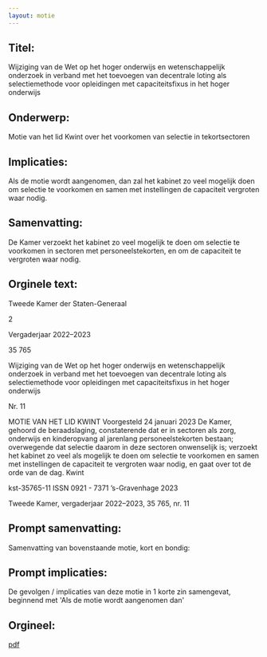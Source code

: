 ```yaml
---
layout: motie
---
```

## Titel:
Wijziging van de Wet op het hoger onderwijs en wetenschappelijk onderzoek in verband met het toevoegen van decentrale loting als selectiemethode voor opleidingen met capaciteitsfixus in het hoger onderwijs
## Onderwerp:
Motie van het lid Kwint over het voorkomen van selectie in tekortsectoren
## Implicaties:

Als de motie wordt aangenomen, dan zal het kabinet zo veel mogelijk doen om selectie te voorkomen en samen met instellingen de capaciteit vergroten waar nodig.
## Samenvatting:

De Kamer verzoekt het kabinet zo veel mogelijk te doen om selectie te voorkomen in sectoren met personeelstekorten, en om de capaciteit te vergroten waar nodig.
## Orginele text:


Tweede Kamer der Staten-Generaal

2

Vergaderjaar 2022–2023

35 765

Wijziging van de Wet op het hoger onderwijs en
wetenschappelijk onderzoek in verband met het
toevoegen van decentrale loting als
selectiemethode voor opleidingen met
capaciteitsfixus in het hoger onderwijs

Nr. 11

MOTIE VAN HET LID KWINT
Voorgesteld 24 januari 2023
De Kamer,
gehoord de beraadslaging,
constaterende dat er in sectoren als zorg, onderwijs en kinderopvang al
jarenlang personeelstekorten bestaan;
overwegende dat selectie daarom in deze sectoren onwenselijk is;
verzoekt het kabinet zo veel als mogelijk te doen om selectie te
voorkomen en samen met instellingen de capaciteit te vergroten waar
nodig,
en gaat over tot de orde van de dag.
Kwint

kst-35765-11
ISSN 0921 - 7371
’s-Gravenhage 2023

Tweede Kamer, vergaderjaar 2022–2023, 35 765, nr. 11


## Prompt samenvatting:
Samenvatting van bovenstaande motie, kort en bondig:


## Prompt implicaties:
De gevolgen / implicaties van deze motie in 1 korte zin samengevat, beginnend met 'Als de motie wordt aangenomen dan' 

## Orgineel:
[pdf](https://gegevensmagazijn.tweedekamer.nl/OData/v4/2.0/Document(1cb30d99-96e0-40cf-be4b-310e66013757)/resource)
